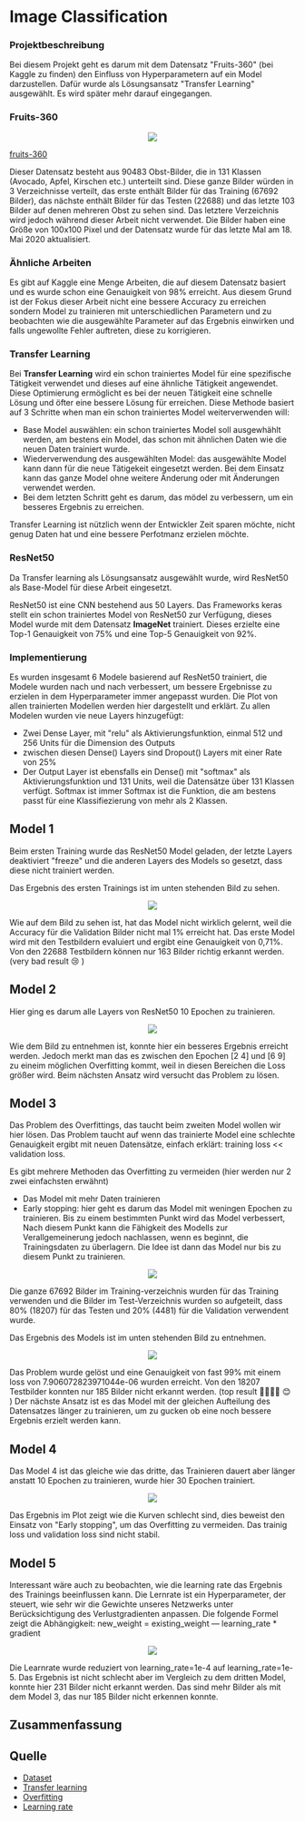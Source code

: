 # Image Classification


### Projektbeschreibung

Bei diesem Projekt geht es darum mit dem Datensatz "Fruits-360" (bei Kaggle zu finden) den Einfluss von Hyperparametern auf ein Model darzustellen.
Dafür wurde als Lösungsansatz "Transfer Learning" ausgewählt. Es wird später mehr darauf eingegangen. 

### Fruits-360

<p align="center">
	<img src="images/6_100.jpg">
</p>

[fruits-360](https://www.kaggle.com/moltean/fruits)

Dieser Datensatz besteht aus 90483 Obst-Bilder, die in 131 Klassen (Avocado, Apfel, Kirschen etc.) unterteilt sind. Diese ganze Bilder würden in 3 Verzeichnisse verteilt, das erste enthält Bilder für das Training (67692 Bilder), das nächste enthält Bilder für das Testen (22688) und das letzte 103 Bilder auf denen mehreren Obst zu sehen sind. Das letztere Verzeichnis wird jedoch während dieser Arbeit nicht verwendet. Die Bilder haben eine Größe von 100x100 Pixel und der Datensatz wurde für das letzte Mal am 18. Mai 2020 aktualisiert. 

### Ähnliche Arbeiten 

Es gibt auf Kaggle eine Menge Arbeiten, die auf diesem Datensatz basiert und es wurde schon eine Genauigkeit von 98% erreicht. Aus diesem Grund ist der Fokus dieser Arbeit nicht eine bessere Accuracy zu erreichen sondern Model zu trainieren mit unterschiedlichen Parametern und zu beobachten wie die ausgewählte Parameter auf das Ergebnis einwirken und falls ungewollte Fehler auftreten, diese zu korrigieren.

### Transfer Learning 

Bei **Transfer Learning** wird ein schon trainiertes Model für eine spezifische Tätigkeit verwendet und dieses auf eine ähnliche Tätigkeit angewendet.
Diese Optimierung ermöglicht es bei der neuen Tätigkeit eine schnelle Lösung und öfter eine bessere Lösung für erreichen.
Diese Methode basiert auf 3 Schritte when man ein schon trainiertes Model weiterverwenden will: 
  - Base Model auswählen: ein schon trainiertes Model soll ausgewhählt werden, am bestens ein Model, das schon mit ähnlichen Daten wie die neuen Daten trainiert         wurde. 
  - Wiederverwendung des ausgewählten Model: das ausgewählte Model kann dann für die neue Tätigekeit eingesetzt werden. Bei dem Einsatz kann das ganze Model ohne 
    weitere Änderung oder mit Änderungen verwendet werden.
  - Bei dem letzten Schritt geht es darum, das mödel zu verbessern, um ein besseres Ergebnis zu erreichen. 

Transfer Learning ist nützlich wenn der Entwickler Zeit sparen möchte, nicht genug Daten hat und eine bessere Perfotmanz erzielen möchte. 

### ResNet50 

Da Transfer learning als Lösungsansatz ausgewählt wurde, wird ResNet50 als Base-Model für diese Arbeit eingesetzt.

ResNet50 ist eine CNN bestehend aus 50 Layers. Das Frameworks keras stellt ein schon trainiertes Model von ResNet50 zur Verfügung, dieses Model wurde mit dem Datensatz **ImageNet** trainiert. Dieses erzielte eine Top-1 Genauigkeit von 75% und eine Top-5 Genauigkeit von 92%.

### Implementierung

Es wurden insgesamt 6 Modele basierend auf ResNet50 trainiert, die Modele wurden nach und nach verbessert, um bessere Ergebnisse zu erzielen in dem Hyperparameter immer angepasst wurden. Die Plot von allen trainierten Modellen werden hier dargestellt und erklärt.
Zu allen Modelen wurden vie neue Layers hinzugefügt:
- Zwei Dense Layer, mit "relu" als Aktivierungsfunktion, einmal 512 und 256 Units für die Dimension des Outputs 
- zwischen diesen Dense() Layers sind Dropout() Layers mit einer Rate von 25%
- Der Output Layer ist ebensfalls ein Dense() mit "softmax" als Aktivierungsfunktion und 131 Units, weil die Datensätze über 131 Klassen verfügt. Softmax ist immer
  Softmax ist die Funktion, die am bestens passt für eine Klassifiezierung von mehr als 2 Klassen.
  
## Model 1

Beim ersten Training wurde das ResNet50 Model geladen, der letzte Layers deaktiviert "freeze" und die anderen Layers des Models so gesetzt, dass diese nicht trainiert werden. 

Das Ergebnis des ersten Trainings ist im unten stehenden Bild zu sehen. 

<p align="center">
	<img src="images/Test1.jpeg">
</p>

Wie auf dem Bild zu sehen ist, hat das Model nicht wirklich gelernt, weil die Accuracy für die Validation Bilder nicht mal 1% erreicht hat. Das erste Model wird mit den Testbildern evaluiert und ergibt eine Genauigkeit von 0,71%. Von den 22688 Testbildern können nur 163 Bilder richtig erkannt werden. (very bad result 😢 )

## Model 2

Hier ging es darum alle Layers von ResNet50 10 Epochen zu trainieren.

<p align="center">
	<img src="images/Test2.jpeg">
</p>

Wie dem Bild zu entnehmen ist, konnte hier ein besseres Ergebnis erreicht werden. Jedoch merkt man das es zwischen den Epochen [2 4] und [6 9] zu eineim möglichen Overfitting kommt, weil in diesen Bereichen die Loss größer wird. 
Beim nächsten Ansatz wird versucht das Problem zu lösen. 

## Model 3

Das Problem des Overfittings, das taucht beim zweiten Model wollen wir hier lösen. Das Problem taucht auf wenn das trainierte Model eine schlechte Genauigkeit ergibt mit neuen Datensätze, einfach erklärt: training loss << validation loss. 

Es gibt mehrere Methoden das Overfitting zu vermeiden (hier werden nur 2 zwei einfachsten erwähnt)
- Das Model mit mehr Daten trainieren
- Early stopping: hier geht es darum das Model mit weningen Epochen zu trainieren. Bis zu einem bestimmten Punkt wird das Model verbessert, Nach diesem Punkt kann     die Fähigkeit des Modells zur Verallgemeinerung jedoch nachlassen, wenn es beginnt, die Trainingsdaten zu überlagern. Die Idee ist dann das Model nur bis zu diesem Punkt zu trainieren. 

<p align="center">
	<img src="images/early-stopping-graphic.jpg">
</p>

Die ganze 67692 Bilder im Training-verzeichnis wurden für das Training verwenden und die Bilder im Test-Verzeichnis wurden so aufgeteilt, dass 80% (18207) für das Testen und 20% (4481) für die Validation verwendent wurde. 

Das Ergebnis des Models ist im unten stehenden Bild zu entnehmen.

<p align="center">
	<img src="images/Test3.jpeg">
</p>

Das Problem wurde gelöst und eine Genauigkeit von fast 99% mit einem loss von 7.906072823971044e-06 wurden erreicht. Von den 18207 Testbilder konnten nur 185 Bilder nicht erkannt werden. (top result 👌🏾👌🏾 😊 )
Der nächste Ansatz ist es das Model mit der gleichen Aufteilung des Datensatzes länger zu trainieren, um zu gucken ob eine noch bessere Ergebnis erzielt werden kann.

## Model 4 

Das Model 4 ist das gleiche wie das dritte, das Trainieren dauert aber länger anstatt 10 Epochen zu trainieren, wurde hier 30 Epochen trainiert. 

<p align="center">
	<img src="images/Test4.jpeg">
</p>

Das Ergebnis im Plot zeigt wie die Kurven schlecht sind, dies beweist den Einsatz von "Early stopping", um das Overfitting zu vermeiden.
Das trainig loss und validation loss sind nicht stabil. 

## Model 5

Interessant wäre auch zu beobachten, wie die learning rate das Ergebnis des Trainings beeinflussen kann. 
Die Lernrate ist ein Hyperparameter, der steuert, wie sehr wir die Gewichte unseres Netzwerks unter Berücksichtigung des Verlustgradienten anpassen. Die folgende Formel zeigt die Abhängigkeit: new_weight = existing_weight — learning_rate * gradient

<p align="center">
	<img src="images/Test5.jpeg">
</p>

Die Learnrate wurde reduziert von learning_rate=1e-4 auf learning_rate=1e-5. Das Ergebnis ist nicht schlecht aber im Vergleich zu dem dritten Model, konnte hier 231 Bilder nicht erkannt werden. Das sind mehr Bilder als mit dem Model 3, das nur 185 Bilder nicht erkennen konnte.

## Zusammenfassung 




## Quelle

- [Dataset](https://towardsdatascience.com/train-validation-and-test-sets-72cb40cba9e7)
- [Transfer learning](https://builtin.com/data-science/transfer-learning)
- [Overfitting](https://elitedatascience.com/overfitting-in-machine-learning)
- [Learning rate](https://towardsdatascience.com/understanding-learning-rates-and-how-it-improves-performance-in-deep-learning-d0d4059c1c10)


    
